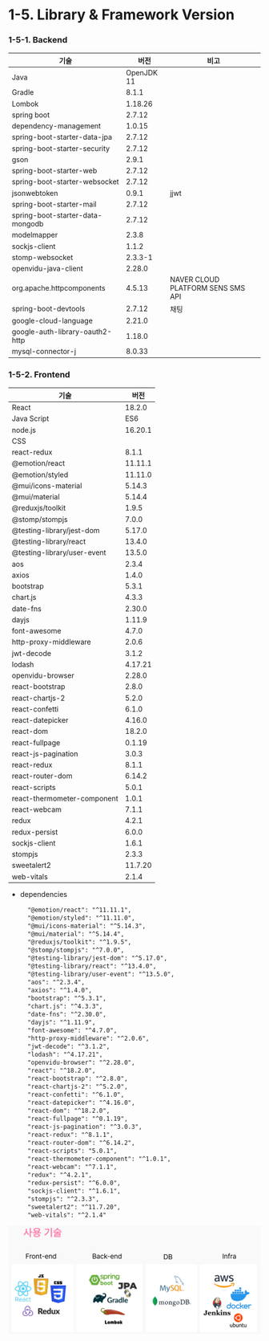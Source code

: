 # 1-5. Library & Framework Version

### 1-5-1. Backend

| 기술 | 버전 | 비고 |
| --- | --- | --- |
| Java | OpenJDK 11 |  |
| Gradle | 8.1.1 |  |
| Lombok | 1.18.26 |  |
| spring boot | 2.7.12 |  |
| dependency-management | 1.0.15 |  |
| spring-boot-starter-data-jpa | 2.7.12 |  |
| spring-boot-starter-security | 2.7.12 |  |
| gson | 2.9.1 |  |
| spring-boot-starter-web | 2.7.12 |  |
| spring-boot-starter-websocket | 2.7.12 |  |
| jsonwebtoken | 0.9.1 | jjwt |
| spring-boot-starter-mail | 2.7.12 |  |
| spring-boot-starter-data-mongodb | 2.7.12 |  |
| modelmapper | 2.3.8 |  |
| sockjs-client | 1.1.2 |  |
| stomp-websocket | 2.3.3-1 |  |
| openvidu-java-client | 2.28.0 |  |
| org.apache.httpcomponents | 4.5.13 | NAVER CLOUD PLATFORM SENS SMS API |
| spring-boot-devtools | 2.7.12 | 채팅 |
| google-cloud-language | 2.21.0 |  |
| google-auth-library-oauth2-http | 1.18.0 |  |
| mysql-connector-j | 8.0.33 |  |

### 1-5-2. Frontend

| 기술 | 버전 |
| --- | --- |
| React | 18.2.0 |
| Java Script | ES6 |
| node.js | 16.20.1 |
| CSS |  |
| react-redux | 8.1.1 |
| @emotion/react | 11.11.1 |
| @emotion/styled | 11.11.0 |
| @mui/icons-material | 5.14.3 |
| @mui/material | 5.14.4 |
| @reduxjs/toolkit | 1.9.5 |
| @stomp/stompjs | 7.0.0 |
| @testing-library/jest-dom | 5.17.0 |
| @testing-library/react | 13.4.0 |
| @testing-library/user-event | 13.5.0 |
| aos | 2.3.4 |
| axios | 1.4.0 |
| bootstrap | 5.3.1 |
| chart.js | 4.3.3 |
| date-fns | 2.30.0 |
| dayjs | 1.11.9 |
| font-awesome | 4.7.0 |
| http-proxy-middleware | 2.0.6 |
| jwt-decode | 3.1.2 |
| lodash | 4.17.21 |
| openvidu-browser | 2.28.0 |
| react-bootstrap | 2.8.0 |
| react-chartjs-2 | 5.2.0 |
| react-confetti | 6.1.0 |
| react-datepicker | 4.16.0 |
| react-dom | 18.2.0 |
| react-fullpage | 0.1.19 |
| react-js-pagination | 3.0.3 |
| react-redux | 8.1.1 |
| react-router-dom | 6.14.2 |
| react-scripts | 5.0.1 |
| react-thermometer-component | 1.0.1 |
| react-webcam | 7.1.1 |
| redux | 4.2.1 |
| redux-persist | 6.0.0 |
| sockjs-client | 1.6.1 |
| stompjs | 2.3.3 |
| sweetalert2 | 11.7.20 |
| web-vitals | 2.1.4 |
- dependencies
    
        "@emotion/react": "^11.11.1",
        "@emotion/styled": "^11.11.0",
        "@mui/icons-material": "^5.14.3",
        "@mui/material": "^5.14.4",
        "@reduxjs/toolkit": "^1.9.5",
        "@stomp/stompjs": "^7.0.0",
        "@testing-library/jest-dom": "^5.17.0",
        "@testing-library/react": "^13.4.0",
        "@testing-library/user-event": "^13.5.0",
        "aos": "^2.3.4",
        "axios": "^1.4.0",
        "bootstrap": "^5.3.1",
        "chart.js": "^4.3.3",
        "date-fns": "^2.30.0",
        "dayjs": "^1.11.9",
        "font-awesome": "^4.7.0",
        "http-proxy-middleware": "^2.0.6",
        "jwt-decode": "^3.1.2",
        "lodash": "^4.17.21",
        "openvidu-browser": "^2.28.0",
        "react": "^18.2.0",
        "react-bootstrap": "^2.8.0",
        "react-chartjs-2": "^5.2.0",
        "react-confetti": "^6.1.0",
        "react-datepicker": "^4.16.0",
        "react-dom": "^18.2.0",
        "react-fullpage": "^0.1.19",
        "react-js-pagination": "^3.0.3",
        "react-redux": "^8.1.1",
        "react-router-dom": "^6.14.2",
        "react-scripts": "5.0.1",
        "react-thermometer-component": "^1.0.1",
        "react-webcam": "^7.1.1",
        "redux": "^4.2.1",
        "redux-persist": "^6.0.0",
        "sockjs-client": "^1.6.1",
        "stompjs": "^2.3.3",
        "sweetalert2": "^11.7.20",
        "web-vitals": "^2.1.4"
    

![Untitled](./img/Untitled.png)